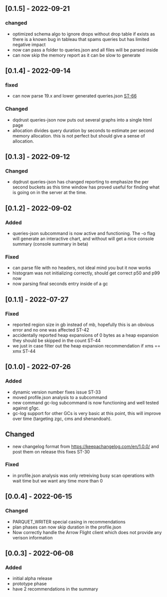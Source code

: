 ## [0.1.5] - 2022-09-21
### changed
- optimized schema algo to ignore drops without drop table if exists as there is a known bug in tableau that spams queries but has limited negative impact
- now can pass a folder to queries.json and all files will be parsed inside
- can now skip the memory report as it can be slow to generate

## [0.1.4] - 2022-09-14
### fixed
- can now parse 19.x and lower generated queries.json [ST-66](https://dremio.atlassian.net/browse/ST-66)
### Changed
- dqdrust queries-json now puts out several graphs into a single html page
- allocation divides query duration by seconds to estimate per second memory allocation. this is not perfect but should give a sense of allocation.

## [0.1.3] - 2022-09-12
### Changed
- dqdrust queries-json has changed reporting to emphasize the per second buckets as this time window has proved useful for finding what is going on in the server at the time.

## [0.1.2] - 2022-09-02
### Added
- queries-json subcommand is now active and functioning. The -o flag will generate an interactive chart, and without will get a nice console summary (console summary in beta)
### Fixed
- can parse file with no headers, not ideal mind you but it now works
- histogram was not initializing correctly, should get correct p50 and p99 now
- now parsing final seconds entry inside of a gc

## [0.1.1] - 2022-07-27
### Fixed
- reported region size in gb instead of mb, hopefully this is an obvious error and no one was affected ST-42
- accidentally reported heap expansions of 0 bytes as a heap expansion they should be skipped in the count ST-44
- we just in case filter out the heap expansion recommendation if xms == xmx ST-44 

## [0.1.0] - 2022-07-26
### Added
- dynamic version number fixes issue ST-33
- moved profile.json analysis to a subcommand
- new command gc-log subcommand is now functioning and well tested against g1gc.
- gc-log support for other GCs is very basic at this point, this will improve over time (targeting zgc, cms and shenandoah).
## Changed
- new changelog format from https://keepachangelog.com/en/1.0.0/ and post them on release this fixes ST-30
### Fixed
- in profile.json analysis was only retreiving busy scan operations with wait time but we want any time more than 0

## [0.0.4] - 2022-06-15
### Changed
- PARQUET\_WRITER special casing in recommendations
- plan phases can now skip duration in the profile.json
- Now correctly handle the Arrow Flight client which does not provide any verison information

## [0.0.3] - 2022-06-08
### Added
- initial alpha release 
- prototype phase
- have 2 recommendations in the summary
